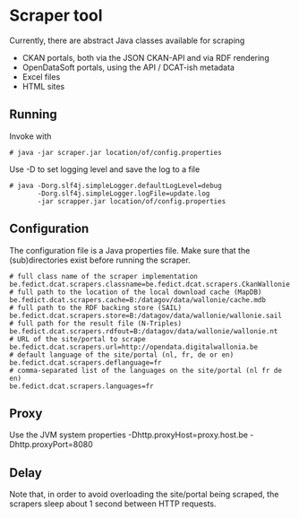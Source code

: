 # Scraper tool

Currently, there are abstract Java classes available for scraping
 * CKAN portals, both via the JSON CKAN-API and via RDF rendering
 * OpenDataSoft portals, using the API / DCAT-ish metadata
 * Excel files
 * HTML sites

## Running

Invoke with

    # java -jar scraper.jar location/of/config.properties

Use -D to set logging level and save the log to a file

    # java -Dorg.slf4j.simpleLogger.defaultLogLevel=debug 
           -Dorg.slf4j.simpleLogger.logFile=update.log
           -jar scrapper.jar location/of/config.properties

## Configuration

The configuration file is a Java properties file.
Make sure that the (sub)directories exist before running the scraper.

    # full class name of the scraper implementation
    be.fedict.dcat.scrapers.classname=be.fedict.dcat.scrapers.CkanWallonie
    # full path to the location of the local download cache (MapDB)
    be.fedict.dcat.scrapers.cache=B:/datagov/data/wallonie/cache.mdb
    # full path to the RDF backing store (SAIL)
    be.fedict.dcat.scrapers.store=B:/datagov/data/wallonie/wallonie.sail
    # full path for the result file (N-Triples)
    be.fedict.dcat.scrapers.rdfout=B:/datagov/data/wallonie/wallonie.nt
    # URL of the site/portal to scrape
    be.fedict.dcat.scrapers.url=http://opendata.digitalwallonia.be
    # default language of the site/portal (nl, fr, de or en)
    be.fedict.dcat.scrapers.deflanguage=fr
    # comma-separated list of the languages on the site/portal (nl fr de en)
    be.fedict.dcat.scrapers.languages=fr

## Proxy

Use the JVM system properties -Dhttp.proxyHost=proxy.host.be -Dhttp.proxyPort=8080

## Delay

Note that, in order to avoid overloading the site/portal being scraped, 
the scrapers sleep about 1 second between HTTP requests.
